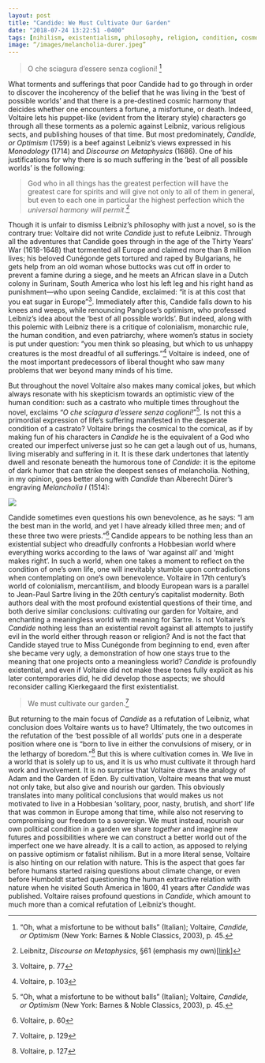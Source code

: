 ```yaml
---
layout: post
title: "Candide: We Must Cultivate Our Garden"
date: "2018-07-24 13:22:51 -0400"
tags: [nihilism, existentialism, philosophy, religion, condition, cosmos, human, Leibniz, Voltaire]
image: “/images/melancholia-durer.jpeg”
---
```



> O che sciagura d’essere senza coglioni! [^1]

What torments and sufferings that poor Candide had to go through in order to discover the incoherency of the belief that he was living in the ‘best of possible worlds’ and that there is a pre-destined cosmic harmony that deicides whether one encounters a fortune, a misfortune, or death. Indeed, Voltaire lets his puppet-like (evident from the literary style) characters go through all these torments as a polemic against Leibniz, various religious sects, and publishing houses of that time. But most predominately, *Candide, or Optimism* (1759) is a beef against Leibniz’s views expressed in his *Monodology* (1714) and *Discourse on Metaphysics* (1686). One of his justifications for why there is so much suffering in the ‘best of all possible worlds’ is the following: 

> God who in all things has the greatest perfection will have the greatest care for spirits and will give not only to all of them in general, but even to each one in particular the highest perfection which the *universal harmony will permit*.[^5]

Though it is unfair to dismiss Leibniz’s philosophy with just a novel, so is the contrary true: Voltaire did not write *Candide* just to refute Leibniz. Through all the adventures that Candide goes through in the age of the Thirty Years’ War (1618-1648) that tormented all Europe and claimed more than 8 million lives; his beloved Cunégonde gets tortured and raped by Bulgarians, he gets help from an old woman whose buttocks was cut off in order to prevent a famine during a siege, and he meets an African slave in a Dutch colony in Surinam, South America who lost his left leg and his right hand as punishment—who  upon seeing Candide, exclaimed: “it is at this cost that you eat sugar in Europe”[^3]. Immediately after this, Candide falls down to his knees and weeps, while renouncing Panglose’s optimism, who professed Leibniz’s idea about the ‘best of all possible worlds’. But indeed, along with this polemic with Leibniz there is a critique of colonialism, monarchic rule, the human condition, and even patriarchy, where women’s status in society is put under question: “you men think so pleasing, but which to us unhappy creatures is the most dreadful of all sufferings.”[^6] Voltaire is indeed, one of the most important predecessors of liberal thought who saw many problems that wer beyond many minds of his time.

But throughout the novel Voltaire also makes many comical jokes, but which always resonate with his skepticism towards an optimistic view of the human condition: such as a castrato who multiple times throughout the novel, exclaims “*O che sciagura d’essere senza coglioni!*”[^1]. Is not this a primordial expression of life’s suffering manifested in the desperate condition of a castrato? Voltaire brings the cosmical to the comical, as if by making fun of his characters in *Candide* he is the equivalent of a God who created our imperfect universe just so he can get a laugh out of us, humans, living miserably and suffering in it. It is these dark undertones that latently dwell and resonate beneath the humorous tone of *Candide*: it is the epitome of dark humor that can strike the deepest senses of melancholia. Nothing, in my opinion, goes better along with *Candide* than Alberecht Dürer’s engraving *Melancholia I* (1514):

![](/images/melancholia-durer.jpeg)


Candide sometimes even questions his own benevolence, as he says: “I am the best man in the world, and yet I have already killed three men; and of these three two were priests.”[^4] Candide appears to be nothing less than an existential subject who dreadfully confronts a Hobbesian world where everything works according to the laws of ‘war against all’ and ‘might makes right’. In such a world, when one takes a moment to reflect on the condition of one’s own life, one will inevitably stumble upon contradictions when contemplating on one’s own benevolence. Voltaire in 17th century’s world of colonialism, mercantilism, and bloody European wars is a parallel to Jean-Paul Sartre living in the 20th century’s capitalist modernity. Both authors deal with the most profound existential questions of their time, and both derive similar conclusions: cultivating our garden for Voltaire, and enchanting a meaningless world with meaning for Sartre. Is not Voltaire’s *Candide* nothing less than an existential revolt against all attempts to justify evil in the world either through reason or religion? And is not the fact that Candide stayed true to Miss Cunégonde from beginning to end, even after she became very ugly, a demonstration of how one stays true to the meaning that one projects onto a meaningless world? *Candide* is profoundly existential, and even if Voltaire did not make these tones fully explicit as his later contemporaries did, he did develop those aspects; we should reconsider calling Kierkegaard the first existentialist. 

> We must cultivate our garden.[^7]

But returning to the main focus of *Candide* as a refutation of Leibniz, what conclusion does Voltaire wants us to have? Ultimately, the two outcomes in the refutation of the ‘best possible of all worlds’ puts one in a desperate position where one is “born to live in either the convulsions of misery, or in the lethargy of boredom.”[^2] But this is where cultivation comes in. We live in a world that is solely up to us, and it is us who must cultivate it through hard work and involvement. It is no surprise that Voltaire draws the analogy of Adam and the Garden of Eden. By cultivation, Voltaire means that we must not only take, but also give and nourish our garden. This obviously translates into many political conclusions that would makes us not motivated to live in a Hobbesian ‘solitary, poor, nasty, brutish, and short’ life that was common in Europe among that time, while also not reserving to compromising our freedom to a sovereign. We must instead, nourish our own political condition in a garden we share *together* and imagine new futures and possibilities where we can construct a better world out of the imperfect one we have already. It is a call to action, as apposed to relying on passive optimism or fatalist nihilism. But in a more literal sense, Voltaire is also hinting on our relation with nature. This is the aspect that goes far before humans started raising questions about climate change, or even before Humboldt started questioning the human extractive relation with nature when he visited South America in 1800, 41 years after *Candide* was published. Voltaire raises profound questions in *Candide*, which amount to much more than a comical refutation of Leibniz’s thought.     

[^1]: “Oh, what a misfortune to be without balls” (Italian); Voltaire, *Candide, or Optimism* (New York: Barnes & Noble Classics, 2003), p. 45.
[^2]: Voltaire, p. 127
[^3]: Voltaire, p. 77
[^4]: Voltaire, p. 60
[^5]: Leibnitz, *Discourse on Metaphysics*, §61 (emphasis my own)[[link](https://archive.org/stream/discourseonmetap00leib/discourseonmetap00leib_djvu.txt)]
[^6]: Voltaire, p. 103
[^7]: Voltaire, p. 129
